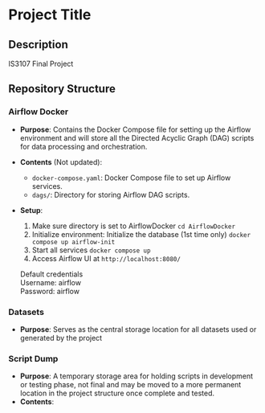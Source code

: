 # Project Title

## Description

IS3107 Final Project

## Repository Structure

### Airflow Docker

- **Purpose**: Contains the Docker Compose file for setting up the Airflow environment and will store all the Directed Acyclic Graph (DAG) scripts for data processing and orchestration.
- **Contents** (Not updated):
  - `docker-compose.yaml`: Docker Compose file to set up Airflow services.
  - `dags/`: Directory for storing Airflow DAG scripts.
- **Setup**:
    1. Make sure directory is set to AirflowDocker
        ```cd AirflowDocker```
    2. Initialize environment: Initialize the database (1st time only)
        ```docker compose up airflow-init```
    3. Start all services
        ```docker compose up```
    4. Access Airflow UI at `http://localhost:8080/`

    Default credentials   
    Username: airflow  
    Password: airflow  

### Datasets

- **Purpose**: Serves as the central storage location for all datasets used or generated by the project

### Script Dump

- **Purpose**: A temporary storage area for holding scripts in development or testing phase, not final and may be moved to a more permanent location in the project structure once complete and tested.
- **Contents**:


